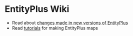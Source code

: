 # EntityPlus Wiki #
  * Read about [changes made in new versions of EntityPlus](EntityPlus.md)
  * Read [tutorials](Tutorials.md) for making EntityPlus maps